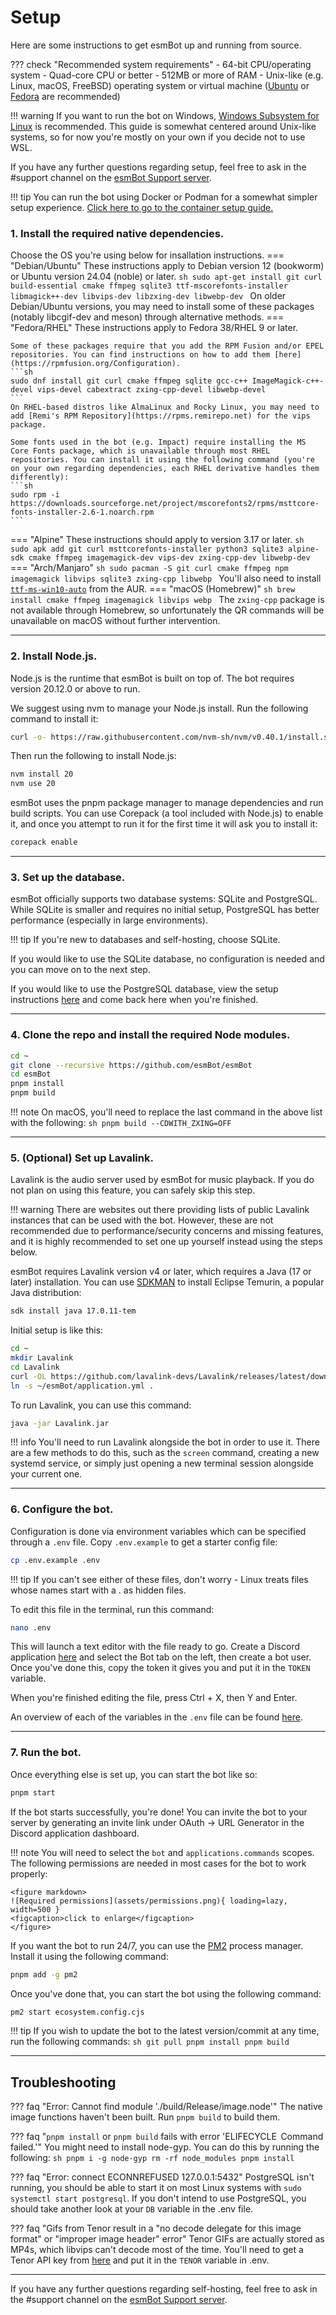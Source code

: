 # Setup
Here are some instructions to get esmBot up and running from source.

??? check "Recommended system requirements"
    - 64-bit CPU/operating system
    - Quad-core CPU or better
    - 512MB or more of RAM
    - Unix-like (e.g. Linux, macOS, FreeBSD) operating system or virtual machine ([Ubuntu](https://ubuntu.com/download/server) or [Fedora](https://getfedora.org/) are recommended)

!!! warning
    If you want to run the bot on Windows, [Windows Subsystem for Linux](https://learn.microsoft.com/windows/wsl/install) is recommended. This guide is somewhat centered around Unix-like systems, so for now you're mostly on your own if you decide not to use WSL.

If you have any further questions regarding setup, feel free to ask in the #support channel on the [esmBot Support server](https://esmbot.net/support).

!!! tip
    You can run the bot using Docker or Podman for a somewhat simpler setup experience. [Click here to go to the container setup guide.](https://docs.esmbot.net/containers)

### 1. Install the required native dependencies.
Choose the OS you're using below for insallation instructions.
=== "Debian/Ubuntu"
    These instructions apply to Debian version 12 (bookworm) or Ubuntu version 24.04 (noble) or later.
    ```sh
    sudo apt-get install git curl build-essential cmake ffmpeg sqlite3 ttf-mscorefonts-installer libmagick++-dev libvips-dev libzxing-dev libwebp-dev
    ```
    On older Debian/Ubuntu versions, you may need to install some of these packages (notably libcgif-dev and meson) through alternative methods.
=== "Fedora/RHEL"
    These instructions apply to Fedora 38/RHEL 9 or later.

    Some of these packages require that you add the RPM Fusion and/or EPEL repositories. You can find instructions on how to add them [here](https://rpmfusion.org/Configuration).
    ```sh
    sudo dnf install git curl cmake ffmpeg sqlite gcc-c++ ImageMagick-c++-devel vips-devel cabextract zxing-cpp-devel libwebp-devel
    ```
    On RHEL-based distros like AlmaLinux and Rocky Linux, you may need to add [Remi's RPM Repository](https://rpms.remirepo.net) for the vips package.
    
    Some fonts used in the bot (e.g. Impact) require installing the MS Core Fonts package, which is unavailable through most RHEL repositories. You can install it using the following command (you're on your own regarding dependencies, each RHEL derivative handles them differently):
    ```sh
    sudo rpm -i https://downloads.sourceforge.net/project/mscorefonts2/rpms/msttcore-fonts-installer-2.6-1.noarch.rpm
    ```
=== "Alpine"
    These instructions should apply to version 3.17 or later.
    ```sh
    sudo apk add git curl msttcorefonts-installer python3 sqlite3 alpine-sdk cmake ffmpeg imagemagick-dev vips-dev zxing-cpp-dev libwebp-dev
    ```
=== "Arch/Manjaro"
    ```sh
    sudo pacman -S git curl cmake ffmpeg npm imagemagick libvips sqlite3 zxing-cpp libwebp
    ```
    You'll also need to install [`ttf-ms-win10-auto`](https://aur.archlinux.org/packages/ttf-ms-win10-auto/) from the AUR.
=== "macOS (Homebrew)"
    ```sh
    brew install cmake ffmpeg imagemagick libvips webp
    ```
    The `zxing-cpp` package is not available through Homebrew, so unfortunately the QR commands will be unavailable on macOS without further intervention.

***

### 2. Install Node.js.

Node.js is the runtime that esmBot is built on top of. The bot requires version 20.12.0 or above to run.

We suggest using nvm to manage your Node.js install. Run the following command to install it:
```sh
curl -o- https://raw.githubusercontent.com/nvm-sh/nvm/v0.40.1/install.sh | bash
```

Then run the following to install Node.js:
```sh
nvm install 20
nvm use 20
```

esmBot uses the pnpm package manager to manage dependencies and run build scripts. You can use Corepack (a tool included with Node.js) to enable it, and once you attempt to run it for the first time it will ask you to install it:
```sh
corepack enable
```

***

### 3. Set up the database.

esmBot officially supports two database systems: SQLite and PostgreSQL. While SQLite is smaller and requires no initial setup, PostgreSQL has better performance (especially in large environments).

!!! tip
    If you're new to databases and self-hosting, choose SQLite.

If you would like to use the SQLite database, no configuration is needed and you can move on to the next step.

If you would like to use the PostgreSQL database, view the setup instructions [here](https://docs.esmbot.net/postgresql) and come back here when you're finished.

***

### 4. Clone the repo and install the required Node modules.
```sh
cd ~
git clone --recursive https://github.com/esmBot/esmBot
cd esmBot
pnpm install
pnpm build
```

!!! note
    On macOS, you'll need to replace the last command in the above list with the following:
    ```sh
    pnpm build --CDWITH_ZXING=OFF
    ```

***

### 5. (Optional) Set up Lavalink.

Lavalink is the audio server used by esmBot for music playback. If you do not plan on using this feature, you can safely skip this step.

!!! warning
    There are websites out there providing lists of public Lavalink instances that can be used with the bot. However, these are not recommended due to performance/security concerns and missing features, and it is highly recommended to set one up yourself instead using the steps below.

esmBot requires Lavalink version v4 or later, which requires a Java (17 or later) installation. You can use [SDKMAN](https://sdkman.io) to install Eclipse Temurin, a popular Java distribution:
```sh
sdk install java 17.0.11-tem
```

Initial setup is like this:
```sh
cd ~
mkdir Lavalink
cd Lavalink
curl -OL https://github.com/lavalink-devs/Lavalink/releases/latest/download/Lavalink.jar
ln -s ~/esmBot/application.yml .
```
To run Lavalink, you can use this command:
```sh
java -jar Lavalink.jar
```

!!! info
    You'll need to run Lavalink alongside the bot in order to use it. There are a few methods to do this, such as the `screen` command, creating a new systemd service, or simply just opening a new terminal session alongside your current one.

***

### 6. Configure the bot.

Configuration is done via environment variables which can be specified through a `.env` file. Copy `.env.example` to get a starter config file:
```sh
cp .env.example .env
```

!!! tip
    If you can't see either of these files, don't worry - Linux treats files whose names start with a . as hidden files.

To edit this file in the terminal, run this command:
```sh
nano .env
```
This will launch a text editor with the file ready to go. Create a Discord application [here](https://discord.com/developers/applications) and select the Bot tab on the left, then create a bot user. Once you've done this, copy the token it gives you and put it in the `TOKEN` variable.

When you're finished editing the file, press Ctrl + X, then Y and Enter.

An overview of each of the variables in the `.env` file can be found [here](https://docs.esmbot.net/config).

***

### 7. Run the bot.

Once everything else is set up, you can start the bot like so:
```sh
pnpm start
```
If the bot starts successfully, you're done! You can invite the bot to your server by generating an invite link under OAuth -> URL Generator in the Discord application dashboard.

!!! note
    You will need to select the `bot` and `applications.commands` scopes.
    The following permissions are needed in most cases for the bot to work properly:

    <figure markdown>
    ![Required permissions](assets/permissions.png){ loading=lazy, width=500 }
    <figcaption>click to enlarge</figcaption>
    </figure>

If you want the bot to run 24/7, you can use the [PM2](https://pm2.keymetrics.io) process manager. Install it using the following command:
```sh
pnpm add -g pm2
```

Once you've done that, you can start the bot using the following command:
```sh
pm2 start ecosystem.config.cjs
```

!!! tip
    If you wish to update the bot to the latest version/commit at any time, run the following commands:
    ```sh
    git pull
    pnpm install
    pnpm build
    ```

***

## Troubleshooting
??? faq "Error: Cannot find module './build/Release/image.node'"
    The native image functions haven't been built. Run `pnpm build` to build them.

??? faq "`pnpm install` or `pnpm build` fails with error 'ELIFECYCLE  Command failed.'"
    You might need to install node-gyp. You can do this by running the following:
    ```sh
    pnpm i -g node-gyp
    rm -rf node_modules
    pnpm install
    ```

??? faq "Error: connect ECONNREFUSED 127.0.0.1:5432"
    PostgreSQL isn't running, you should be able to start it on most Linux systems with `sudo systemctl start postgresql`. If you don't intend to use PostgreSQL, you should take another look at your `DB` variable in the .env file.

??? faq "Gifs from Tenor result in a "no decode delegate for this image format" or "improper image header" error"
    Tenor GIFs are actually stored as MP4s, which libvips can't decode most of the time. You'll need to get a Tenor API key from [here](https://developers.google.com/tenor/guides/quickstart) and put it in the `TENOR` variable in .env.

***

If you have any further questions regarding self-hosting, feel free to ask in the #support channel on the [esmBot Support server](https://esmbot.net/support).
